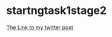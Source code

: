 # startngtask1stage2
[The Link to my twitter post](https://twitter.com/da_aef/status/1166853597843415040)
